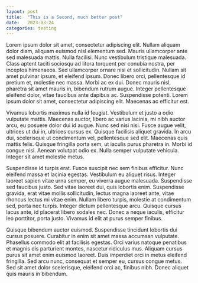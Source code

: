 ```yaml
---
layout: post
title:  "This is a Second, much better post"
date:   2023-03-24 
categories: testing
---
```

 Lorem ipsum dolor sit amet, consectetur adipiscing elit. Nullam aliquam dolor diam, aliquam euismod nisl elementum sed. Mauris ullamcorper ante sed malesuada mattis. Nulla facilisi. Nunc vestibulum tristique malesuada. Class aptent taciti sociosqu ad litora torquent per conubia nostra, per inceptos himenaeos. Sed ullamcorper ornare nisi et sollicitudin. Nullam sit amet pulvinar ipsum, et eleifend ipsum. Donec libero orci, pellentesque id pretium et, molestie nec massa. Morbi ac ex dui. Donec mauris nisl, pharetra sit amet mauris in, bibendum rutrum augue. Integer pellentesque eleifend dolor, vitae faucibus ante dapibus ac. Suspendisse potenti. Lorem ipsum dolor sit amet, consectetur adipiscing elit. Maecenas ac efficitur est.

Vivamus lobortis maximus nulla id feugiat. Vestibulum et justo a odio vulputate mattis. Maecenas auctor, libero ac varius lacinia, mi nibh auctor arcu, eu posuere dolor dui id augue. Nunc sed nisi nisi. Fusce augue velit, ultrices ut dui in, ultrices cursus ex. Quisque facilisis aliquet gravida. In arcu dui, scelerisque ut condimentum vel, pellentesque sed elit. Maecenas quis mattis felis. Quisque fringilla porta sem, ut iaculis purus pharetra in. Morbi id congue nisi. Aenean volutpat odio ex. Nulla semper vulputate vehicula. Integer sit amet molestie metus.

Suspendisse id turpis erat. Fusce suscipit nec sem finibus efficitur. Nunc eleifend massa et lacinia egestas. Vestibulum eu aliquet risus. Integer laoreet sapien vitae urna semper, eu viverra augue malesuada. Suspendisse sed faucibus justo. Sed vitae laoreet dui, quis lobortis enim. Suspendisse gravida, erat vitae mollis sollicitudin, lectus magna laoreet ante, vitae rhoncus lectus mi vitae enim. Nullam libero turpis, molestie at condimentum sed, porta nec turpis. Integer dictum pellentesque arcu. Quisque cursus lacus ante, id placerat libero sodales nec. Donec a neque iaculis, efficitur leo porttitor, porta justo. Vivamus id elit at purus semper finibus.

Quisque bibendum auctor euismod. Suspendisse tincidunt lobortis dui cursus posuere. Curabitur in enim sit amet massa accumsan vulputate. Phasellus commodo elit at facilisis egestas. Orci varius natoque penatibus et magnis dis parturient montes, nascetur ridiculus mus. Aliquam cursus purus sit amet enim euismod laoreet. Duis imperdiet orci in metus eleifend fringilla. Sed arcu nunc, consequat et semper eu, cursus congue metus. Sed sit amet dolor scelerisque, eleifend orci ac, finibus nibh. Donec aliquet quis mauris in bibendum. 
